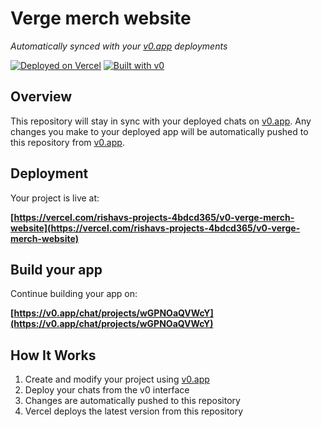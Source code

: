 # Verge merch website

*Automatically synced with your [v0.app](https://v0.app) deployments*

[![Deployed on Vercel](https://img.shields.io/badge/Deployed%20on-Vercel-black?style=for-the-badge&logo=vercel)](https://vercel.com/rishavs-projects-4bdcd365/v0-verge-merch-website)
[![Built with v0](https://img.shields.io/badge/Built%20with-v0.app-black?style=for-the-badge)](https://v0.app/chat/projects/wGPNOaQVWcY)

## Overview

This repository will stay in sync with your deployed chats on [v0.app](https://v0.app).
Any changes you make to your deployed app will be automatically pushed to this repository from [v0.app](https://v0.app).

## Deployment

Your project is live at:

**[https://vercel.com/rishavs-projects-4bdcd365/v0-verge-merch-website](https://vercel.com/rishavs-projects-4bdcd365/v0-verge-merch-website)**

## Build your app

Continue building your app on:

**[https://v0.app/chat/projects/wGPNOaQVWcY](https://v0.app/chat/projects/wGPNOaQVWcY)**

## How It Works

1. Create and modify your project using [v0.app](https://v0.app)
2. Deploy your chats from the v0 interface
3. Changes are automatically pushed to this repository
4. Vercel deploys the latest version from this repository